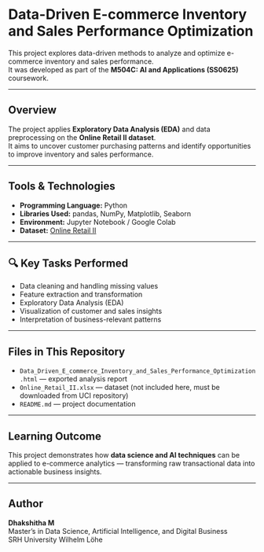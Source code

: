 #  Data-Driven E-commerce Inventory and Sales Performance Optimization

This project explores data-driven methods to analyze and optimize e-commerce inventory and sales performance.  
It was developed as part of the **M504C: AI and Applications (SS0625)** coursework.

---

##  Overview
The project applies **Exploratory Data Analysis (EDA)** and data preprocessing on the **Online Retail II dataset**.  
It aims to uncover customer purchasing patterns and identify opportunities to improve inventory and sales performance.

---

##  Tools & Technologies
- **Programming Language:** Python  
- **Libraries Used:** pandas, NumPy, Matplotlib, Seaborn  
- **Environment:** Jupyter Notebook / Google Colab  
- **Dataset:** [Online Retail II](https://archive.ics.uci.edu/ml/datasets/online+retail+ii)

---

## 🔍 Key Tasks Performed
- Data cleaning and handling missing values  
- Feature extraction and transformation  
- Exploratory Data Analysis (EDA)  
- Visualization of customer and sales insights  
- Interpretation of business-relevant patterns  

---

##  Files in This Repository
- `Data_Driven_E_commerce_Inventory_and_Sales_Performance_Optimization.html` — exported analysis report  
- `Online_Retail_II.xlsx` — dataset (not included here, must be downloaded from UCI repository)  
- `README.md` — project documentation  

---

##  Learning Outcome
This project demonstrates how **data science and AI techniques** can be applied to e-commerce analytics — transforming raw transactional data into actionable business insights.

---

##  Author
**Dhakshitha M**  
Master’s in Data Science, Artificial Intelligence, and Digital Business  
SRH University Wilhelm Löhe
